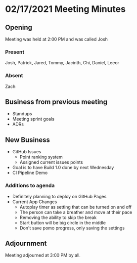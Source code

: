 # 02/17/2021 Meeting Minutes

## Opening

Meeting was held at 2:00 PM and was called Josh

### Present

Josh, Patrick, Jared, Tommy, Jacinth, Chi, Daniel, Leeor

### Absent

Zach

## Business from previous meeting

- Standups
- Meeting sprint goals
- ADRs

## New Business

- GitHub Issues
    - Point ranking system
    - Assigned current issues points
- Goal is to have Build 1.0 done by next Wednesday
- CI Pipeline Demo

### Additions to agenda

- Definitely planning to deploy on GitHub Pages
- Current App Changes
    - Autoplay timer as setting that can be turned on and off
    - The person can take a breather and move at their pace
    - Removing the ability to skip the break
    - Start button will be big circle in the middle
    - Don't save pomo progress, only saving the settings

## Adjournment

Meeting adjourned at 3:00 PM by all.
